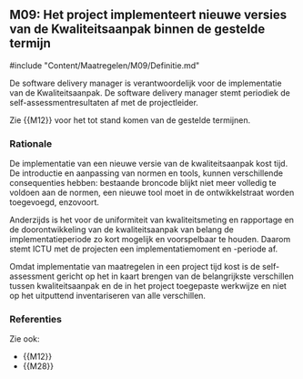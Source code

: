 ## M09: Het project implementeert nieuwe versies van de Kwaliteitsaanpak binnen de gestelde termijn

#include "Content/Maatregelen/M09/Definitie.md"

De software delivery manager is verantwoordelijk voor de implementatie van de Kwaliteitsaanpak. De software delivery manager stemt periodiek de self-assessmentresultaten af met de projectleider.

Zie {{M12}} voor het tot stand komen van de gestelde termijnen.

### Rationale

De implementatie van een nieuwe versie van de kwaliteitsaanpak kost tijd. De introductie en aanpassing van normen en tools, kunnen verschillende consequenties hebben: bestaande broncode blijkt niet meer volledig te voldoen aan de normen, een nieuwe tool moet in de ontwikkelstraat worden toegevoegd, enzovoort.

Anderzijds is het voor de uniformiteit van kwaliteitsmeting en rapportage en de doorontwikkeling van de kwaliteitsaanpak van belang de implementatieperiode zo kort mogelijk en voorspelbaar te houden. Daarom stemt ICTU met de projecten een implementatiemoment en -periode af.

Omdat implementatie van maatregelen in een project tijd kost is de self-assessment gericht op het in kaart brengen van de belangrijkste verschillen tussen kwaliteitsaanpak en de in het project toegepaste werkwijze en niet op het uitputtend inventariseren van alle verschillen.

### Referenties

Zie ook:

* {{M12}}
* {{M28}}
